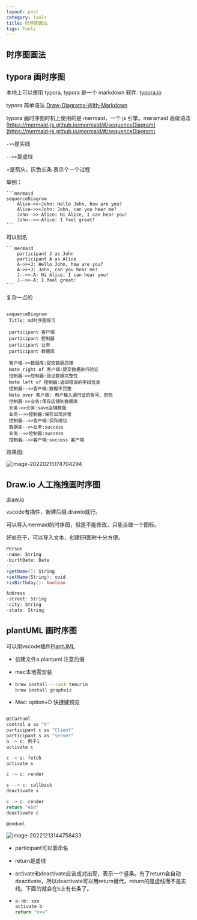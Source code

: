 ```yaml
---
layout: post
category: Tools
title: 时序图画法
tags: Tools
---
```


## 时序图画法

## typora 画时序图

本地上可以使用 typora, typora 是一个 markdown 软件. [typora.io](https://typora.io/)

typora 简单语法 [Draw-Diagrams-With-Markdown](https://support.typora.io/Draw-Diagrams-With-Markdown/)

typora 画时序图时机上使用的是 mermaid，一个 js 引擎。meramaid 高级语法 [https://mermaid-js.github.io/mermaid/#/sequenceDiagram](https://mermaid-js.github.io/mermaid/#/sequenceDiagram)

`->>`是实线

`-->>`是虚线

+是箭头，灰色长条 表示个一个过程

举例：

    ```mermaid
    sequenceDiagram
        Alice->>+John: Hello John, how are you?
        Alice->>+John: John, can you hear me?
        John-->>-Alice: Hi Alice, I can hear you!
        John-->>-Alice: I feel great!
    ```

可以别名

    ```mermaid
        participant J as John
        participant A as Alice
        A->>+J: Hello John, how are you?
        A->>+J: John, can you hear me?
        J-->>-A: Hi Alice, I can hear you!
        J-->>-A: I feel great!
    ```

复杂一点的

```mermaid

sequenceDiagram
 Title: md时序图练习

 participant 客户端
 participant 控制器
 participant 业务
 participant 数据库

 客户端->>数据库:提交数据店铺
 Note right of 客户端:提交数据进行验证
 控制器->>控制器:验证数据完整性
 Note left of 控制器:返回错误的字段信息
 控制器-->>客户端:数据不完整
 Note over 客户端: 用户输入通行证的账号、密码
 控制器->>业务:保存店铺到数据库
 业务->>业务:save店铺数据
 业务-->>控制器:保存出现异常
 控制器-->>客户端:保存成功
 数据库-->>业务:success
 业务-->>控制器:success
 控制器-->>客户端:success 客户端

```

效果图:

![image-20220215174704294](https://cdn.jsdelivr.net/gh/mafulong/mdPic@vv3/v3/20220215174709.png)




## Draw.io 人工拖拽画时序图

[draw.io](https://app.diagrams.net/)

vscode有插件，新建后缀.drawio就行。

可以导入mermaid的时序图，但是不能修改，只能当做一个图标。

好处在于，可以导入文本，创建ER图时十分方便。



```scala
Person
-name: String
-birthDate: Date
--
+getName(): String
+setName(String): void
+isBirthday(): boolean

Address
-street: String
-city: String
-state: String
```



## plantUML 画时序图



可以用vscode插件[PlantUML](https://marketplace.visualstudio.com/items?itemName=jebbs.plantuml)

- 创建文件a.plantuml 注意后缀

- mac本地需安装

- ```sh
  brew install --cask temurin
  brew install graphviz
  ```

- Mac: option+D 快捷键预览

```scala

@startuml
control a as "X"
participant c as "Client"
participant s as "Server"
a -> c: 例子1
activate c

c -> s: fetch
activate s

c -> c: render

s --> c: callback
deactivate s

c -> c: render
return "ebd"
deactivate c

@enduml

```



![image-20221213144758433](/Users/mafulong/Library/Application%20Support/typora-user-images/image-20221213144758433.png)



- participant可以重命名

- return是虚线

- activate和deactivate应该成对出现，表示一个竖条。有了return会自动deactivate，所以deactivate可以用return替代，return的是虚线而不是实线。下面的就会在b上有长条了。

- ```scala
  a->b: xxx
  activate b
  return "xxx"
  ```

  

